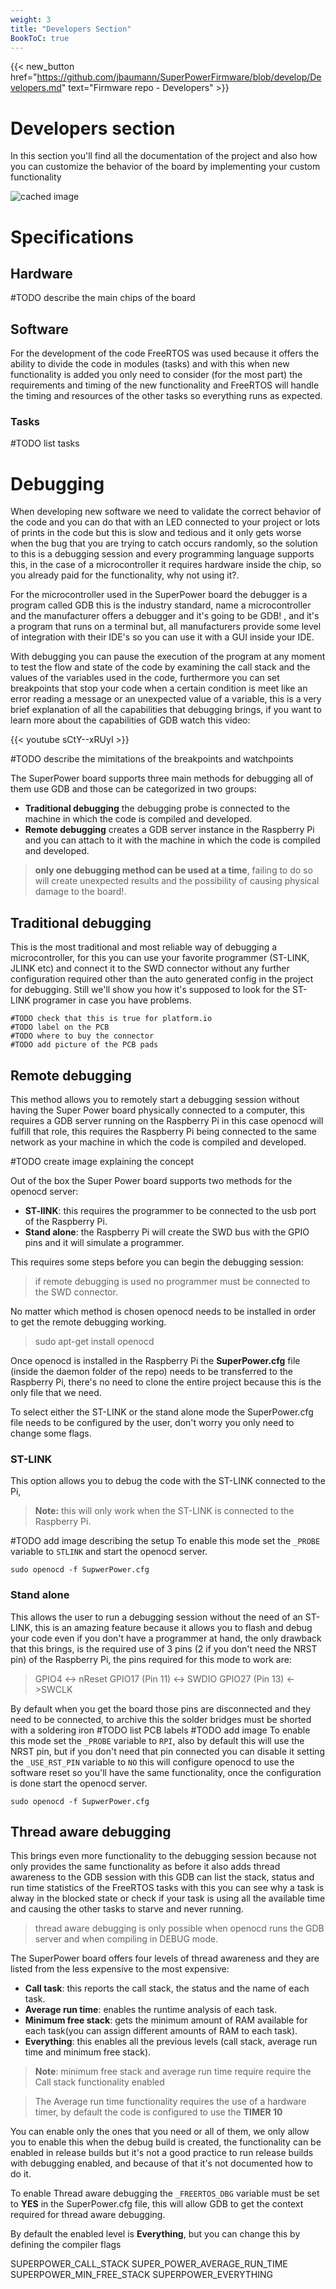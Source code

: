 ```yaml
---
weight: 3
title: "Developers Section"
BookToC: true
---
```


{{< new_button href="https://github.com/jbaumann/SuperPowerFirmware/blob/develop/Developers.md" text="Firmware repo - Developers" >}}

# Developers section
In this section you'll find all the documentation of the project and also how you can customize the behavior of the board by implementing your custom functionality


![cached image](http://www.plantuml.com/plantuml/proxy?src=https://raw.github.com/plantuml/plantuml-server/master/src/main/webapp/resource/test2diagrams.txt)


# Specifications

## Hardware
#TODO describe the main chips of the board
## Software
For the development of the code FreeRTOS was used because it offers the ability to divide the code in modules (tasks) and with this when new functionality is added you only need to consider (for the most part) the requirements and timing of the new functionality and FreeRTOS will handle the timing and resources of the other tasks so everything runs as expected.

### Tasks
#TODO list tasks

# Debugging
When developing new software we need to validate the correct behavior of the code and you can do that with an LED connected to your project or lots of prints in the code but this is slow and tedious and it only gets worse when the bug that you are trying to catch occurs randomly, so the solution to this is a debugging session and every programming language supports this, in the case of a microcontroller it requires hardware inside the chip, so you already paid for the functionality, why not using it?.

For the microcontroller used in the SuperPower board the debugger is a program called GDB this is the industry standard, name a microcontroller and the manufacturer offers a debugger and it's going to be GDB! , and it's a program that runs on a terminal but, all manufacturers provide some level of integration with their IDE's so you can use it with a GUI inside your IDE.

With debugging you can pause the execution of the program at any moment to test the flow and state of the code by examining the call stack and the values of the variables used in the code, furthermore you can set breakpoints that stop your code when a certain condition is meet like an error reading a message or an unexpected value of a variable, this is a very brief explanation of all the capabilities that debugging brings, if you want to learn more about the capabilities of GDB watch this video: 

{{< youtube sCtY--xRUyI >}}

#TODO describe the mimitations of the breakpoints and watchpoints

The SuperPower board supports three main methods for debugging all of them use GDB and those can be categorized in two groups:
- **Traditional debugging** the debugging probe is connected to the machine in which the code is compiled and developed.
- **Remote debugging** creates a GDB server instance in the Raspberry Pi and you can attach to it with the machine in which the code is compiled and developed.

>**only one debugging method can be used at a time**, failing to do so will create unexpected results and the possibility of causing physical damage to the board!.
## **Traditional debugging**
This is the most traditional and most reliable way of debugging a microcontroller, for this you can use your favorite programmer (ST-LINK, JLINK etc) and connect it to the SWD connector without any further configuration required other than the auto generated config in the project for debugging.
Still we'll show you how it's supposed to look for the ST-LINK programer in case you have problems.

	#TODO check that this is true for platform.io
	#TODO label on the PCB
	#TODO where to buy the connector
	#TODO add picture of the PCB pads
## **Remote debugging**
This method allows you to remotely start a debugging session without having the Super Power board physically connected to a computer, this requires a GDB server running on the Raspberry Pi in this case openocd will fulfill that role, this requires the Raspberry Pi being connected to the same network as your machine in which the code is compiled and developed.

#TODO create image explaining the concept

Out of the box the Super Power board supports two methods for the openocd server:
- **ST-lINK**: this requires the programmer to be connected to the usb port of the Raspberry Pi.
- **Stand alone**: the Raspberry Pi will create the SWD bus with the GPIO pins and it will simulate a programmer.

 This requires some steps before you can begin the debugging session:
> if remote debugging is used no programmer must be connected to the SWD connector.

No matter which method is chosen openocd needs to be installed in order to get the remote debugging working.
> sudo apt-get install openocd

Once openocd is installed in the Raspberry Pi the **SuperPower.cfg** file (inside the daemon folder of the repo) needs to be transferred to the Raspberry Pi, there's no need to clone the entire project because this is the only file that we need.

To select either the ST-LINK or the stand alone mode the SuperPower.cfg file needs to be configured by the user, don't worry you only need to change some flags.

### ST-LINK
 This option allows you to debug the code with the ST-LINK connected to the Pi,
 > **Note:** this will only work when the ST-LINK is connected to the Raspberry Pi.

 #TODO add image describing the setup
To enable this mode set the `_PROBE` variable to `STLINK` and start the openocd server.

	sudo openocd -f SupwerPower.cfg

### Stand alone
This allows the user to run a debugging session without the need  of an ST-LINK, this is an amazing feature because it allows you to flash and debug your code even if you don't have a programmer at hand, the only drawback that this brings, is the required use of 3 pins (2 if you don't need the NRST pin) of the Raspberry Pi, the pins required for this mode to work are:
> GPIO4 <-> nReset
> GPIO17 (Pin 11) <-> SWDIO
> GPIO27 (Pin 13) <->SWCLK

 By default when you get the board those pins are disconnected and they need to be connected, to archive this the solder bridges must be shorted with a soldering iron
 #TODO list PCB labels
 #TODO add image
To enable this mode set the `_PROBE` variable to `RPI`, also by default this will use the NRST pin, but if you don't need that pin connected you can disable it setting the `_USE_RST_PIN` variable to `NO` this will configure openocd to use the software reset so you'll have the same functionality,  once the configuration is done start the openocd server.

	sudo openocd -f SupwerPower.cfg

## Thread aware debugging

This brings even more functionality to the debugging session because not only provides the same functionality as before it also adds thread awareness to the GDB session with this GDB can list the stack, status and run time statistics of the FreeRTOS tasks with this you can see why a task is alway in the blocked state or check if your task is using all the available time and causing the other tasks to starve and never running.
>thread aware debugging is only possible when openocd runs the GDB server and when compiling in DEBUG mode.

The SuperPower board offers four levels of thread awareness and they are listed from the less expensive to the most expensive:

- **Call task**: this reports the call stack, the status and the name of each task.
- **Average run time**: enables the runtime analysis of each task.
- **Minimum free stack**: gets the minimum amount of RAM available for each task(you can assign different amounts of RAM to each task).
- **Everything**: this enables all the previous levels (call stack, average run time and minimum free stack).

> **Note**: minimum free stack and average run time require require the Call stack functionality enabled

> The Average run time functionality requires the use of a hardware timer, by default the code is configured to use the **TIMER 10**

You can enable only the ones that you need or all of them, we only allow you to enable this when the debug build is created, the functionality can be enabled in release builds but it's not a good practice to run release builds with debugging enabled, and because of that it's not documented how to do it.

To enable Thread aware debugging the ``_FREERTOS_DBG`` variable must be set to **YES** in the SuperPower.cfg file, this will allow GDB to get the context required for thread aware debugging.

By default the enabled level is **Everything**, but you can change this by defining the compiler flags

SUPERPOWER_CALL_STACK
SUPER_POWER_AVERAGE_RUN_TIME
SUPERPOWER_MIN_FREE_STACK
SUPERPOWER_EVERYTHING